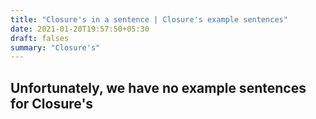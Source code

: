 ```yaml
---
title: "Closure's in a sentence | Closure's example sentences"
date: 2021-01-20T19:57:50+05:30
draft: falses
summary: "Closure's"
---
```

## Unfortunately, we have no example sentences for Closure's                 
